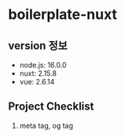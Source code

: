 # boilerplate-nuxt

## version 정보
- node.js: 16.0.0
- nuxt: 2.15.8
- vue: 2.6.14

## Project Checklist

1. meta tag, og tag